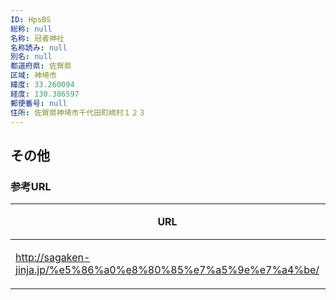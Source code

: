 ```yaml
---
ID: HpsBS
総称: null
名称: 冠者神社
名称読み: null
別名: null
都道府県: 佐賀県
区域: 神埼市
緯度: 33.260094
経度: 130.386597
郵便番号: null
住所: 佐賀県神埼市千代田町崎村１２３
---
```


## その他

### 参考URL

| URL                                                           | 説明   |
| ------------------------------------------------------------- | ------ |
| http://sagaken-jinja.jp/%e5%86%a0%e8%80%85%e7%a5%9e%e7%a4%be/ | 神社庁 |
